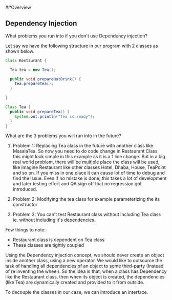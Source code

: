 ##Overview


## Dependency Injection

What problems you run into if you don't use Dependency injection?

Let say we have the following structure in our program with 2 classes as shown below.
```java
Class Restaurant {

  Tea tea = new Tea();

  public void prepareHotDrink() {
    tea.prepareTea();
  }

}

Class Tea {
  public void prepareTea() {
    System.out.println("Tea is ready");
  }
}
```
What are the 3 problems you will run into in the future?
1. Problem 1: Replacing Tea class in the future with another class like MasalaTea.
So now you need to do code change in Restaurant Class, this might look simple in this example as it is a 1 line change.
But in a big real world problem, there will be multiple place the class will be used, like imagine Restaurant like other classes Hotel, Dhaba, House, TeaPoint and so on. If you miss in one place it can cause lot of time to debug and find the issue. Even if no mistake is done, this takes a lot of development and later testing effort and QA sign off that no regression got introduced.

2. Problem 2: Modifying the tea class for example parameterizing the its constructor
3. Problem 3: You can't test Restaurant class without including Tea class ie. without including it's dependencies.

Few things to note:-
* Restaurant class is dependent on Tea class
* These classes are tightly coupled

Using the Dependency injection concept, we should never create an object inside another class, using a new operator.
We would like to outsource the task of handling all dependencies of an object to some third-party (Instead of re inventing the wheel).
So the idea is that, when a class has Dependency like the Restaurant class, then when its object is created, the dependencies (like Tea) are dynamically created and provided to it from outside.

To decouple the classes in our case, we can introduce an interface.
